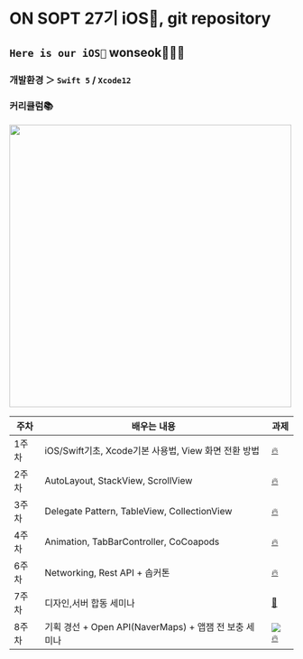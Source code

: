 # ON SOPT 27기 iOS, git repository
## `Here is our iOS🍎` wonseok🙋🏽‍♂️

### 개발환경 ＞ `Swift 5` / `Xcode12`

### 커리큘럼📚
<img src="https://user-images.githubusercontent.com/68267763/95678838-0fd8ba00-0c0a-11eb-86ca-01049b110c87.png" width="500">

| 주차 | 배우는 내용| 과제 |
|-------|----------|-------|
| 1주차 |  iOS/Swift기초, Xcode기본 사용법, View 화면 전환 방법 |[🔥](./Assignment/SOPT27_week1_assignment) |
| 2주차 |  AutoLayout, StackView, ScrollView | [🔥](./Assignment/SOPT27_week2_assignment) |
| 3주차 |  Delegate Pattern, TableView, CollectionView | [🔥](./Assignment/SOPT27_week3_assignment) |
| 4주차 |  Animation, TabBarController, CoCoapods | [🔥](./Assignment/SOPT27_week4_assignment) |
| 6주차 |  Networking, Rest API + 솝커톤 | [🔥](./Assignment/SOPT27_week6_assignment) |
| 7주차 |  디자인,서버 합동 세미나 | [🤝](https://github.com/SOPT-Team6/Kyobo_iOS_Develop) |
| 8주차 |  기획 경선 + Open API(NaverMaps) + 앱잼 전 보충 세미나 | ![](https://noticon-static.tammolo.com/dgggcrkxq/image/upload/v1599714667/noticon/vxfzylyicvntj7au8mha.png) [🔥](./Seminar/NaverMapsAPITest) |



